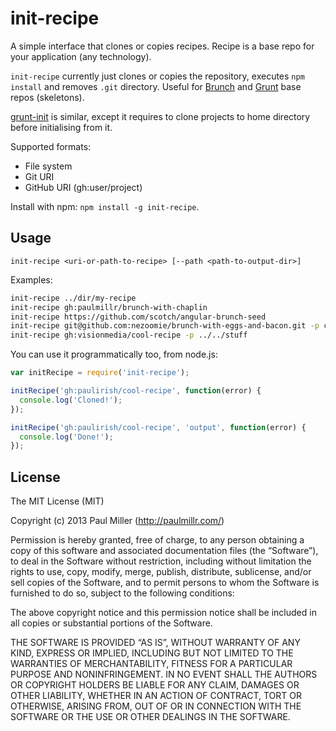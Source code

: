 # init-recipe

A simple interface that clones or copies recipes.
Recipe is a base repo for your application (any technology).

`init-recipe` currently just clones or copies the repository,
executes `npm install` and removes `.git` directory.
Useful for [Brunch](http://brunch.io) and
[Grunt](http://gruntjs.com) base repos (skeletons).

[grunt-init](https://github.com/gruntjs/grunt-init) is similar, except it
requires to clone projects to home directory before initialising from it.

Supported formats:

* File system
* Git URI
* GitHub URI (gh:user/project)

Install with npm: `npm install -g init-recipe`.

## Usage

`init-recipe <uri-or-path-to-recipe> [--path <path-to-output-dir>]`

Examples:

```bash
init-recipe ../dir/my-recipe
init-recipe gh:paulmillr/brunch-with-chaplin
init-recipe https://github.com/scotch/angular-brunch-seed
init-recipe git@github.com:nezoomie/brunch-with-eggs-and-bacon.git -p current-project
init-recipe gh:visionmedia/cool-recipe -p ../../stuff
```

You can use it programmatically too, from node.js:

```javascript
var initRecipe = require('init-recipe');

initRecipe('gh:paulirish/cool-recipe', function(error) {
  console.log('Cloned!');
});

initRecipe('gh:paulirish/cool-recipe', 'output', function(error) {
  console.log('Done!');
});
```

## License

The MIT License (MIT)

Copyright (c) 2013 Paul Miller (http://paulmillr.com/)

Permission is hereby granted, free of charge, to any person obtaining a copy
of this software and associated documentation files (the “Software”), to deal
in the Software without restriction, including without limitation the rights
to use, copy, modify, merge, publish, distribute, sublicense, and/or sell
copies of the Software, and to permit persons to whom the Software is
furnished to do so, subject to the following conditions:

The above copyright notice and this permission notice shall be included in
all copies or substantial portions of the Software.

THE SOFTWARE IS PROVIDED “AS IS”, WITHOUT WARRANTY OF ANY KIND, EXPRESS OR
IMPLIED, INCLUDING BUT NOT LIMITED TO THE WARRANTIES OF MERCHANTABILITY,
FITNESS FOR A PARTICULAR PURPOSE AND NONINFRINGEMENT. IN NO EVENT SHALL THE
AUTHORS OR COPYRIGHT HOLDERS BE LIABLE FOR ANY CLAIM, DAMAGES OR OTHER
LIABILITY, WHETHER IN AN ACTION OF CONTRACT, TORT OR OTHERWISE, ARISING FROM,
OUT OF OR IN CONNECTION WITH THE SOFTWARE OR THE USE OR OTHER DEALINGS IN
THE SOFTWARE.

